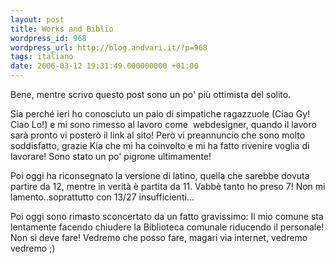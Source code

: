```yaml
---
layout: post
title: Works and Biblio
wordpress_id: 968
wordpress_url: http://blog.andvari.it/?p=968
tags: italiano
date: 2006-03-12 19:31:49.000000000 +01:00
---
```

Bene, mentre scrivo questo post sono un po' più ottimista del solito.

Sia perché ieri ho conosciuto un paio di simpatiche ragazzuole (Ciao Gy! Ciao Lo!) e mi sono rimesso al lavoro come  webdesigner, quando il lavoro sarà pronto vi posterò il link al sito! Però vi preannuncio che sono molto soddisfatto, grazie Kia che mi ha coinvolto e mi ha fatto rivenire voglia di lavorare! Sono stato un po' pigrone ultimamente!

Poi oggi ha riconsegnato la versione di latino, quella che sarebbe dovuta partire da 12, mentre in verità è partita da 11. Vabbè tanto ho preso 7! Non mi lamento..soprattutto con 13/27 insufficienti...

Poi oggi sono rimasto sconcertato da un fatto gravissimo: Il mio comune sta lentamente facendo chiudere la Biblioteca comunale riducendo il personale! Non si deve fare! Vedremo che posso fare, magari via internet, vedremo vedremo ;)
